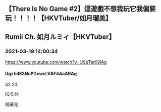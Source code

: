 ## 【There Is No Game #2】這遊戲不想我玩它我偏要玩！！！！【HKVTuber/如月瑠美】
## Rumii Ch. 如月ルミィ【HKVTuber】
### 2021-03-19 14:00:34
https://www.youtube.com/watch?v=USqTar69lAg
#### UgzfoI83NcPDvwcLVAF4AaABAg
42:20

IQ:5.14

精華見

